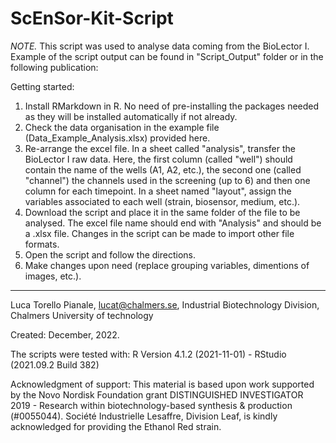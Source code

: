 # ScEnSor-Kit-Script

_NOTE._ This script was used to analyse data coming from the BioLector I. Example of the script output can be found in "Script_Output" folder or in the following publication: 

Getting started:

1. Install RMarkdown in R. No need of pre-installing the packages needed as they will be installed automatically if not already.
2. Check the data organisation in the example file (Data_Example_Analysis.xlsx) provided here.
3. Re-arrange the excel file. In a sheet called "analysis", transfer the BioLector I raw data. Here, the first column (called "well") should contain the name of the wells (A1, A2, etc.), the second one (called "channel") the channels used in the screening (up to 6) and then one column for each timepoint. In a sheet named "layout", assign the variables associated to each well (strain, biosensor, medium, etc.).
4. Download the script and place it in the same folder of the file to be analysed. The excel file name should end with "Analysis" and should be a .xlsx file. Changes in the script can be made to import other file formats.
5. Open the script and follow the directions. 
6. Make changes upon need (replace grouping variables, dimentions of images, etc.).

----
Luca Torello Pianale, lucat@chalmers.se, Industrial Biotechnology Division, Chalmers University of technology

Created: December, 2022.

The scripts were tested with: R Version 4.1.2 (2021-11-01) - RStudio (2021.09.2 Build 382)  

Acknowledgment of support: This material is based upon work supported by the Novo Nordisk Foundation grant DISTINGUISHED INVESTIGATOR 2019 - Research within biotechnology-based synthesis & production (#0055044). Société Industrielle Lesaffre, Division Leaf, is kindly acknowledged for providing the Ethanol Red strain.
